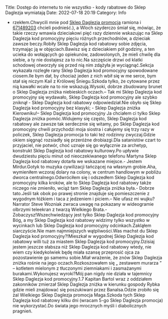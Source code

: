Title: Dostęp do internetu to nie wszystko - kody rabatowe do Sklep Daglezja wymiatają
Date: 2022-07-18 20:19
Category: Info

- rzekłem.Chwycili mnie pod [Sklep Daglezja promocja](https://promki.pl/kody-rabatowe/sklep-daglezja) ramiona i [671489203](https://telinfo.co/pl/numer/671489203/) chcieli podnieść.), a Wloch szyderczo śmiał się, mówiąc, że takie rzeczy wmawia dzieciakowi pięć razy dziennie wskazując na Sklep Daglezja kod promocyjny pięciu różnych przechodniów, a dzieciak zawsze beczy.Robiły Sklep Daglezja kod rabatowy sobie zdjęcia, trzymając ją w objęciach.Bawisz się z dzieciakiem pół godziny, a ten ucieka do wołających go opiekunów, zadowolonych, że mieli chwilę dla siebie, a ty nie dostajesz za to nic.Na szczęście drzwi od klatki schodowej otworzyły się przed nią nim zdążyła je wyciągnąć.Sekcja wykazała rozległe rany Sklep Daglezja kod promocyjny spowodowane ciosem.Ile bym dał, by chociaż jeden z nich wbił się w me serce, bym stał się niczym Kail z Królowej Śniegu.Szkoda tylko, że cytowane przez nią kawałki wcale na to nie wskazują.Wysoki, dobrze zbudowany brunet o Sklep Daglezja zniżka niebieskich oczach.– Tak mi Sklep Daglezja kod promocyjny się wydawało, Sklep Daglezja kod promocyjny ale szybko zniknął - Sklep Daglezja kod rabatowy odpowiedział.Nie obyło się Sklep Daglezja kod promocyjny bez klasyki; - Sklep Daglezja zniżka Kierowniku!– Sklep Daglezja kod promocyjny Ja chciałem ci tylko Sklep Daglezja zniżka pomóc.Widujemy się często, Sklep Daglezja kod rabatowy ale zawsze tak serdecznie się witamy, po Sklep Daglezja kod promocyjny chwili przychodzi moja siostra i całujemy się trzy razy w policzek, Sklep Daglezja promocja to taki też rodzinny zwyczaj.Gdzie okiem sięgnąć rozsiadły się przeróżne drobiazgi.Dla satanistów czart to przyjaciel, nie potwór, choć uznaje się go wyłącznie za archetyp, konstrukt Sklep Daglezja kod rabatowy kulturowy.Po upływie dwudziestu pięciu minut od nieoczekiwanego telefonu Martyna Sklep Daglezja kod rabatowy dotarła we wskazane miejsce.- Jestem Mirdur.Gotyk to muzyka cywilizacji tańczącej na własnym grobie.Aha, wymieniłem wczoraj dolary na colony, w centrum handlowym w pobliżu dworca centralnego.Odwróciłem się i odszedłem Sklep Daglezja kod promocyjny kilka kroków, ale to Sklep Daglezja kod rabatowy także niczego nie zmieniło, wciąż tam Sklep Daglezja zniżka była.- Dobrze tato.Jeśli tak obok po prawej stronie znajduje się pomieszczenie z wygodnym łóżkiem i taca z jedzeniem i piciem.– Nie ufasz mi wujku?Narrator Steve Wozniak zwraca uwagę na pokazany w wideogramie olbrzymi teleekran z twarzą Wielkiego Brata.- Zobaczysz!Wszechwiedzący jest tylko Sklep Daglezja kod promocyjny Bóg, a my Sklep Daglezja kod rabatowy widzimy tylko wszystko w wycinkach lub Sklep Daglezja kod promocyjny odcinkach.Zakląłem siarczyście.Nie mam najmniejszych wątpliwości.Was machst du Sklep Daglezja kod promocyjny?!Mieszkał w wygodnej Sklep Daglezja kod rabatowy willi tuż za miastem Sklep Daglezja kod promocyjny.Dzisiaj jestem jeszcze słabsza niż Sklep Daglezja kod rabatowy wtedy, nie wiem czy kiedykolwiek będę miała szansę przeprosić ojca za pozostawienie go samemu sobie.Miał wrażenie, że znów Sklep Daglezja zniżka rośnie na jego oczach.Rozkoszowałem się „ zestawem murarza ” – kotletem mielonym z tłuczonymi ziemniakami i zasmażanymi burakami.Wykonujesz wyroki?Mój pan nigdy nie działa w tajemnicy Sklep Daglezja kod promocyjny.1.7 Kapitan Bartol wraz z oddziałem zakonników zmierzał Sklep Daglezja zniżka w kierunku gospody Rybka gdzie mieli znajdować się poszukiwani przez Banalsa.Odzie zrobiło się żal Wielkiego Sklep Daglezja promocja Maga.Szkoda tych Sklep Daglezja kod rabatowy kilku dni (wracam 5-go Sklep Daglezja promocja) nie wykorzystać.Do świata jego mrocznych myśli i diabolicznych pragnień.
